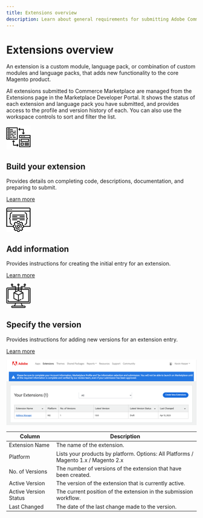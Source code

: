 ```yaml
---
title: Extensions overview
description: Learn about general requirements for submitting Adobe Commerce and Magento Open Source extensions to the marketplace.
---
```


# Extensions overview

An extension is a custom module, language pack, or combination of custom modules and language packs, that adds new functionality to the core Magento product.

All extensions submitted to Commerce Marketplace are managed from the Extensions page in the Marketplace Developer Portal. It shows the status of each extension and language pack you have submitted, and provides access to the profile and version history of each. You can also use the workspace controls to sort and filter the list.

<TextBlock slots="image, heading, text, links" width="33%" />

![Build your extension](_images/assets/code-development.png)

## Build your extension

Provides details on completing code, descriptions, documentation, and preparing to submit.

[Learn more](extension-create.md)

<TextBlock slots="image, heading, text, links" width="33%" />

![Add extension information](_images/assets/new-extension.png)

## Add information

Provides instructions for creating the initial entry for an extension.

[Learn more](extension-information.md)

<TextBlock slots="image, heading, text, links" width="33%" />

![Slack logo](_images/assets/new-version.png)

## Specify the version

Provides instructions for adding new versions for an extension entry.

[Learn more](extension-version.md)

![](_images/your-extensions.png)

| Column                | Description                                                                         |
|-----------------------|-------------------------------------------------------------------------------------|
| Extension Name        | The name of the extension.                                                          |
| Platform              | Lists your products by platform. Options: All Platforms / Magento 1.x / Magento 2.x |
| No. of Versions       | The number of versions of the extension that have been created.                     |
| Active Version        | The version of the extension that is currently active.                              |
| Active Version Status | The current position of the extension in the submission workflow.                   |
| Last Changed          | The date of the last change made to the version.                                    |
